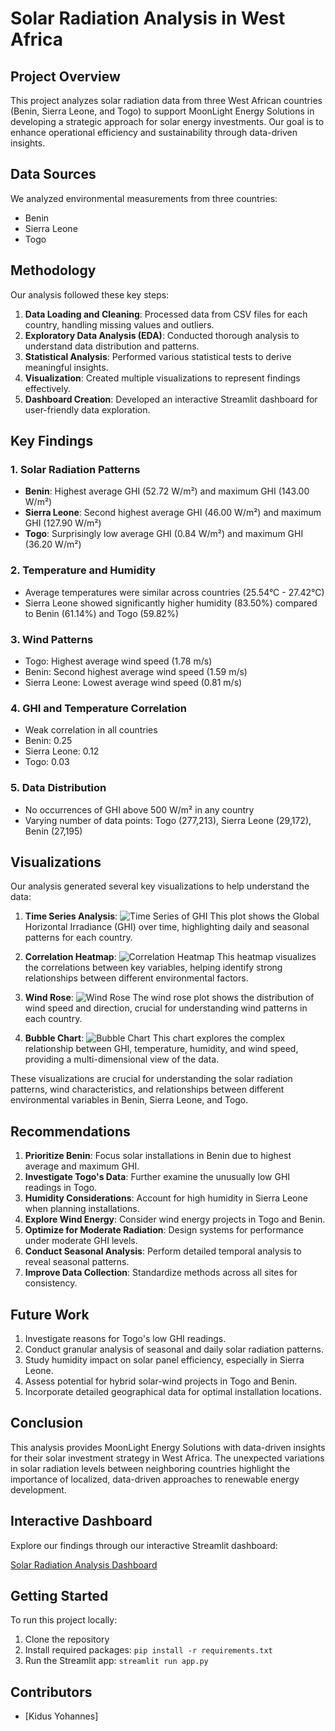 # Solar Radiation Analysis in West Africa

## Project Overview

This project analyzes solar radiation data from three West African countries (Benin, Sierra Leone, and Togo) to support MoonLight Energy Solutions in developing a strategic approach for solar energy investments. Our goal is to enhance operational efficiency and sustainability through data-driven insights.

## Data Sources

We analyzed environmental measurements from three countries:
- Benin
- Sierra Leone
- Togo

## Methodology

Our analysis followed these key steps:

1. **Data Loading and Cleaning**: Processed data from CSV files for each country, handling missing values and outliers.
2. **Exploratory Data Analysis (EDA)**: Conducted thorough analysis to understand data distribution and patterns.
3. **Statistical Analysis**: Performed various statistical tests to derive meaningful insights.
4. **Visualization**: Created multiple visualizations to represent findings effectively.
5. **Dashboard Creation**: Developed an interactive Streamlit dashboard for user-friendly data exploration.

## Key Findings

### 1. Solar Radiation Patterns

- **Benin**: Highest average GHI (52.72 W/m²) and maximum GHI (143.00 W/m²)
- **Sierra Leone**: Second highest average GHI (46.00 W/m²) and maximum GHI (127.90 W/m²)
- **Togo**: Surprisingly low average GHI (0.84 W/m²) and maximum GHI (36.20 W/m²)

### 2. Temperature and Humidity

- Average temperatures were similar across countries (25.54°C - 27.42°C)
- Sierra Leone showed significantly higher humidity (83.50%) compared to Benin (61.14%) and Togo (59.82%)

### 3. Wind Patterns

- Togo: Highest average wind speed (1.78 m/s)
- Benin: Second highest average wind speed (1.59 m/s)
- Sierra Leone: Lowest average wind speed (0.81 m/s)

### 4. GHI and Temperature Correlation

- Weak correlation in all countries
- Benin: 0.25
- Sierra Leone: 0.12
- Togo: 0.03

### 5. Data Distribution

- No occurrences of GHI above 500 W/m² in any country
- Varying number of data points: Togo (277,213), Sierra Leone (29,172), Benin (27,195)

## Visualizations

Our analysis generated several key visualizations to help understand the data:

1. **Time Series Analysis**: 
   ![Time Series of GHI](GHI_time_series.png)
   This plot shows the Global Horizontal Irradiance (GHI) over time, highlighting daily and seasonal patterns for each country.

2. **Correlation Heatmap**:
   ![Correlation Heatmap](correlation_matrix.png)
   This heatmap visualizes the correlations between key variables, helping identify strong relationships between different environmental factors.

3. **Wind Rose**:
   ![Wind Rose](wind_rose.png)
   The wind rose plot shows the distribution of wind speed and direction, crucial for understanding wind patterns in each country.

4. **Bubble Chart**:
   ![Bubble Chart](bubble_chart.png)
   This chart explores the complex relationship between GHI, temperature, humidity, and wind speed, providing a multi-dimensional view of the data.

These visualizations are crucial for understanding the solar radiation patterns, wind characteristics, and relationships between different environmental variables in Benin, Sierra Leone, and Togo.

## Recommendations

1. **Prioritize Benin**: Focus solar installations in Benin due to highest average and maximum GHI.
2. **Investigate Togo's Data**: Further examine the unusually low GHI readings in Togo.
3. **Humidity Considerations**: Account for high humidity in Sierra Leone when planning installations.
4. **Explore Wind Energy**: Consider wind energy projects in Togo and Benin.
5. **Optimize for Moderate Radiation**: Design systems for performance under moderate GHI levels.
6. **Conduct Seasonal Analysis**: Perform detailed temporal analysis to reveal seasonal patterns.
7. **Improve Data Collection**: Standardize methods across all sites for consistency.

## Future Work

1. Investigate reasons for Togo's low GHI readings.
2. Conduct granular analysis of seasonal and daily solar radiation patterns.
3. Study humidity impact on solar panel efficiency, especially in Sierra Leone.
4. Assess potential for hybrid solar-wind projects in Togo and Benin.
5. Incorporate detailed geographical data for optimal installation locations.

## Conclusion

This analysis provides MoonLight Energy Solutions with data-driven insights for their solar investment strategy in West Africa. The unexpected variations in solar radiation levels between neighboring countries highlight the importance of localized, data-driven approaches to renewable energy development.

## Interactive Dashboard

Explore our findings through our interactive Streamlit dashboard:

[Solar Radiation Analysis Dashboard](https://solar-10academy.streamlit.app/)

## Getting Started

To run this project locally:

1. Clone the repository
2. Install required packages: `pip install -r requirements.txt`
3. Run the Streamlit app: `streamlit run app.py`

## Contributors

- [Kidus Yohannes]
